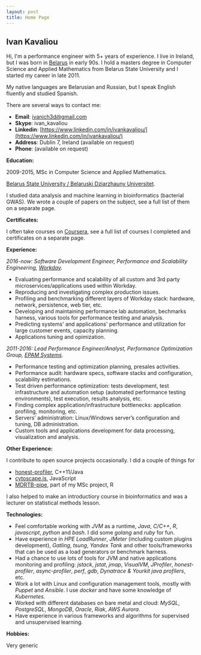 ```yaml
---
layout: post
title: Home Page
---
```


## Ivan Kavaliou

Hi, I'm a performance engineer with 5+ years of experience. I live in Ireland, but I was born in [Belarus](https://en.wikipedia.org/wiki/Belarus) in early 90s. I hold a masters degree in Computer Science and Applied Mathematics from Belarus State University and I started my career in late 2011. 

My native languages are Belarusian and Russian, but I speak English fluently and studied Spanish.

There are several ways to contact me:
- __Email__: ivanich3d@gmail.com
- __Skype__: ivan_kavaliou
- __Linkedin__: [https://www.linkedin.com/in/ivankavaliou/](https://www.linkedin.com/in/ivankavaliou/)
- __Address__: Dublin 7, Ireland (available on request)
- __Phone__: (available on request)

__Education:__

2009-2015, MSc in Computer Science and Applied Mathematics.

[Belarus State University / Belaruski Dziarzhauny Universitet](https://bsu.by/).

I studied data analysis and machine learning in bioinformatics (bacterial GWAS). We wrote a couple of papers on the subject, see a full list of them on a separate page.

__Certificates:__

I often take courses on [Coursera](https://www.coursera.org/), see a full list of courses I completed and certificates on a separate page.

__Experience:__

_2016-now: Software Development Engineer, Performance and Scalability Engineering, [Workday](https://www.workday.com/)._
- Evaluating performance and scalability of all custom and 3rd party microservices/applications used within Workday.
- Reproducing and investigating complex production issues.
- Profiling and benchmarking different layers of Workday stack: hardware, network, persistence, web tier, etc.
- Developing and maintaining performance lab automation, bechmarks harness, various tools for performance testing and analysis.
- Predicting systems' and applications' performance and utilization for large customer events, capacity planning.
- Applications tuning and opimization.

_2011-2016: Lead Performance Engineer/Analyst, Performance Optimization Group, [EPAM Systems](https://www.epam.com/)._
- Performance testing and optimization planning, presales activities.
- Performance audit: hardware specs, software stacks and configuration, scalability estimations.
- Test driven performance optimization: tests development, test infrastructure and automation setup (automated performance testing environments), test execution, results analysis, etc.
- Finding complex application/infrastructure bottlenecks: application profiling, monitoring, etc.
- Servers’ administration: Linux/Windows server’s configuration and tuning, DB administration.
- Custom tools and applications development for data processing, visualization and analysis.

__Other Experience:__

I contribute to open source projects occasionally. I did a couple of things for
- [honest-profiler](https://github.com/jvm-profiling-tools/honest-profiler), C++11/Java
- [cytoscape.js](https://github.com/ikavalio/cytoscape.js), JavaScript
- [MDRTB-pipe](https://github.com/ikavalio/MDRTB-pipe), part of my MSc project, R

I also helped to make an introductiory course in bioinformatics and was a lecturer on statistical methods lesson. 

__Technologies:__

- Feel comfortable working with _JVM_ as a runtime, _Java_, _C/C++_, _R_, _javascript_, _python_ and _bash_. I did some _golang_ and _ruby_ for fun.
- Have experience in _HPE LoadRunner_, _JMeter_ (including custom plugins development), _Gatling_, _tsung_, _Yandex Tank_ and other tools/frameworks that can be used as a load generators or benchmark harness.
- Had a chance to use lots of tools for JVM and native applications monitoring and profiling: _jstack_, _jstat_, _jmap_, _VisualVM_, _JProfiler_, _honest-profiler_, _async-profiler_, _perf_, _gdb_, _Dynatrace & Yourkit java profilers_, etc.
- Work a lot with Linux and configuration management tools, mostly with _Puppet_ and _Ansible_. I use _docker_ and have some knowledge of _Kubernetes_.
- Worked with different databases on bare metal and cloud: _MySQL_, _PostgreSQL_, _MongoDB_, _Oracle_, _Riak_, _AWS Aurora_.
- Have experience in various frameworks and algorithms for supervised and unsupervised learning. 

__Hobbies:__

Very generic
